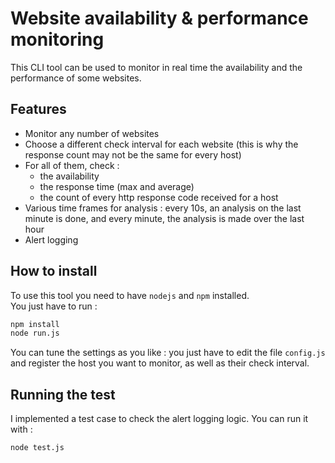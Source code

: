 # Website availability & performance monitoring

This CLI tool can be used to monitor in real time the availability and the performance of some websites.

## Features

- Monitor any number of websites
- Choose a different check interval for each website (this is why the response count may not be the same for every host)
- For all of them, check :
  - the availability
  - the response time (max and average)
  - the count of every http response code received for a host
- Various time frames for analysis : every 10s, an analysis on the last minute is done, and every minute, the analysis is made over the last hour
- Alert logging


## How to install

To use this tool you need to have `nodejs` and `npm` installed.  
You just have to run :
```bash
npm install
node run.js
```

You can tune the settings as you like : you just have to edit the file `config.js` and register the host you want to monitor, as well as their check interval.

## Running the test

I implemented a test case to check the alert logging logic. You can run it with :
```bash
node test.js
```
